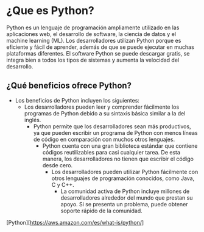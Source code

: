 # **¿Que es Python?**
 Python es un lenguaje de programación ampliamente utilizado en las aplicaciones web, el desarrollo de software, la ciencia de datos y el machine learning (ML). Los desarrolladores utilizan Python porque es eficiente y fácil de aprender, además de que se puede ejecutar en muchas plataformas diferentes. El software Python se puede descargar gratis, se integra bien a todos los tipos de sistemas y aumenta la velocidad del desarrollo.
## **¿Qué beneficios ofrece Python?**
- Los beneficios de Python incluyen los siguientes:
    - Los desarrolladores pueden leer y comprender fácilmente los programas de Python debido a su sintaxis básica similar a la del inglés. 
        - Python permite que los desarrolladores sean más productivos, ya que pueden escribir un programa de Python con menos líneas de código en comparación con muchos otros lenguajes.
            - Python cuenta con una gran biblioteca estándar que contiene códigos reutilizables para casi cualquier tarea. De esta manera, los desarrolladores no tienen que escribir el código desde cero.
                - Los desarrolladores pueden utilizar Python fácilmente con otros lenguajes de programación conocidos, como Java, C y C++.
                    - La comunidad activa de Python incluye millones de desarrolladores alrededor del mundo que prestan su apoyo. Si se presenta un problema, puede obtener soporte rápido de la comunidad.

[Python][https://aws.amazon.com/es/what-is/python/]